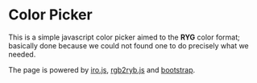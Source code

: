 Color Picker
============

This is a simple javascript color picker aimed to the **RYG** color format;
basically done because we could not found one to do precisely what we needed.

The page is powered by [iro.js](https://github.com/jaames/iro.js), [rgb2ryb.js](https://github.com/bahamas10/node-rgb2ryb)
and [bootstrap](https://getbootstrap.com/).
